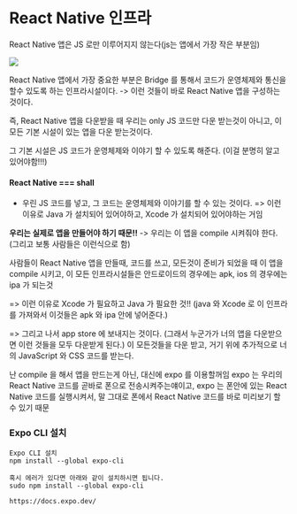 React Native 인프라
===
React Native 앱은 JS 로만 이루어지지 않는다(js는 앱에서 가장 작은 부분임)

![](https://www.researchgate.net/profile/Andreas-Biorn-Hansen/publication/323381516/figure/fig5/AS:654720431579138@1533108923685/React-Native-Interpreted-approach-architecture.png)

React Native 앱에서 가장 중요한 부분은 Bridge 를 통해서 코드가 운영체제와 통신을 할수 있도록 하는 인프라시설이다. -> 이런 것들이 바로 React Native 앱을 구성하는 것이다.

즉, React Native 앱을 다운받을 때 우리는 only JS 코드만 다운 받는것이 아니고, 이 모든 기본 시설이 있는 앱을 다운 받는것이다. 

그 기본 시설은 JS 코드가 운영체제와 이야기 할 수 있도록 해준다. (이걸 분명히 알고 있어야함!!!)

#### React Native === shall
- 우린 JS 코드를 넣고, 그 코드는 운영체제와 이야기를 할 수 있는 것이다. => 이런 이유로 Java 가 설치되어 있어야하고,  Xcode 가 설치되어 있어야하는 거임 

**우리는 실제로 앱을 만들어야 하기 때문!!**
-> 우리는 이 앱을 compile 시켜줘야 한다. (그리고 보통 사람들은 이런식으로 함)

사람들이 React Native 앱을 만들때, 코드를 쓰고, 모든것이 준비가 되었을 때 이 앱을 compile 시키고, 이 모든 인프라시설들은 안드로이드의 경우에는 apk, ios 의 경우에는 ipa 가 되는것 

 => 이런 이유로 Xcode 가 필요하고 Java 가 필요한 것!! (java 와 Xcode 로 이 인프라를 가져와서 이것들은 apk 와 ipa 안에 넣어준다.) 
 
 => 그리고 나서 app store 에 보내지는 것이다. (그래서 누군가가 너의 앱을 다운받으면 이런 것들을 모두 다운받게 된다.) 이 모든것들을 다운 받고, 거기 위에 추가적으로 너의 JavaScript 와 CSS 코드를 받는다. 


난 compile 을 해서 앱을 만드는게 아닌, 대신에 expo 를 이용할꺼임 expo 는 우리의 React Native 코드를 곧바로 폰으로 전송시켜주는얘이고, expo 는 폰안에 있는 React Native 코드를 실행시켜서, 말 그대로 폰에서 React Native 코드를 바로 미리보기 할 수 있기 때문

### Expo CLI 설치
```
Expo CLI 설치
npm install --global expo-cli

혹시 에러가 있다면 아래와 같이 설치하시면 됩니다.
sudo npm install --global expo-cli

https://docs.expo.dev/
```
